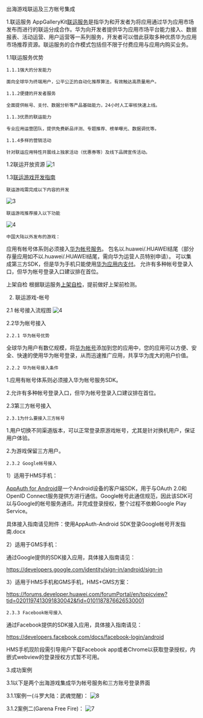 出海游戏联运及三方帐号集成



1.联运服务
AppGalleryKit[联运服务](https://developer.huawei.com/consumer/cn/doc/development/AppGallery-connect-Guides/appgallerykit-introduction-0000001055521414)是指华为和开发者为将应用通过华为应用市场发布而进行的联运分成合作。华为向开发者提供华为应用市场平台能力接入、数据报表、活动运营、用户运营等一系列服务，开发者可以借此获取多种优质华为应用市场推荐资源。联运服务的合作模式包括但不限于付费应用与应用内购买业务。



1.1联运服务优势

    1.1.1强大的分发能力

    面向全球华为终端用户，公平公正的自动化推荐算法，有效触达高质量用户。

    1.1.2便捷的开发者服务

    全面提供帐号、支付、数据分析等产品基础能力，24小时人工审核快速上线。

    1.1.3优质的联运能力

    专业应用运营团队，提供免费新品评测、专题推荐、榜单曝光、数据调优等。

    1.1.4多样的营销活动

    针对联运应用特性开展线上独家活动（优惠券等）及线下品牌宣传活动。


1.2联运开放资源
![1](https://user-images.githubusercontent.com/102587314/160586603-c832e598-0429-40c2-9c26-ab9306d269bf.png)


1.3[联运游戏开发指南](https://developer.huawei.com/consumer/cn/doc/development/AppGallery-connect-Guides/appgallerykit-devguide-game-0000001055156905)

    联运游戏需完成以下内容的开发
![3](https://user-images.githubusercontent.com/102587314/162682342-804e7af4-0140-4897-a551-69b96458c77f.jpg)

    联运游戏推荐接入以下功能
![4](https://user-images.githubusercontent.com/102587314/162682390-4eed9347-bce2-4a40-b950-9c730702eb91.jpg)

    中国大陆以外发布的游戏：
应用有帐号体系则必须接入[华为帐号服务](https://developer.huawei.com/consumer/cn/hms/huawei-accountkit)。
包名以.huawei/.HUAWEI结尾（部分存量应用如不以.huawei/.HUAWEI结尾，需向华为运营人员特别申请）。
可以集成第三方SDK，但是华为手机只能使用[华为应用内支付](https://developer.huawei.com/consumer/cn/hms/huawei-iap/)。
允许有多种帐号登录入口，但华为帐号登录入口建议排在首位。
 
   上架自检
   根据联运服务[上架自检](https://developer.huawei.com/consumer/cn/doc/development/AppGallery-connect-Guides/appgallerykit-checklist-0000001054921479)，提前做好上架前检测。

2. 联运游戏-帐号

2.1 帐号接入流程图
![4](https://user-images.githubusercontent.com/102587314/162685989-dde56d41-651c-40fd-bb08-35dcc7dac094.png)
               
2.2华为帐号接入

    2.2.1 华为帐号优势

全球华为用户有数亿规模，将[华为帐号](https://developer.huawei.com/consumer/cn/hms/huawei-accountkit)添加到您的应用中，您的应用可以方便、安全、快速的使用华为帐号登录，从而迅速推广应用，共享华为庞大的用户价值。

    2.2.2 华为帐号接入条件
    
1.应用有帐号体系则必须接入华为帐号服务SDK。

2.允许有多种帐号登录入口，但华为帐号登录入口建议排在首位。


2.3第三方帐号接入

    2.3.1为什么要接入三方帐号

1.用户切换不同渠道版本，可以正常登录原游戏帐号，尤其是针对换机用户，保证用户体验。

2.为游戏保留三方用户。

    2.3.2 Google帐号接入

1）适用于HMS手机：

[AppAuth for Android](https://openid.github.io/AppAuth-Android/)是一个Android设备的客户端SDK，用于与OAuth 2.0和OpenID Connect服务提供方进行通信。Google帐号此通信规范，因此该SDK可以与Google的帐号服务通讯，并完成登录授权，整个过程不依赖Google Play Service。

具体接入指南请见附件：使用AppAuth-Android SDK登录Google帐号开发指南.docx

2）适用于GMS手机：

通过Google提供的SDK接入应用，具体接入指南请见：

https://developers.google.com/identity/sign-in/android/sign-in

3）适用于HMS手机和GMS手机，HMS+GMS方案：

https://forums.developer.huawei.com/forumPortal/en/topicview?tid=0201197413091830042&fid=0101187876626530001

    2.3.3 Facebook帐号接入

通过Facebook提供的SDK接入应用，具体接入指南请见：

https://developers.facebook.com/docs/facebook-login/android

HMS手机现阶段需引导用户下载Facebook app或者Chrome以获取登录授权，内嵌式webview的登录授权方式暂不可用。

3.成功案例

   3.1以下是两个出海游戏集成华为帐号服务和三方账号登录界面

   3.1.1案例一(斗罗大陆：武魂觉醒)：
![8](https://user-images.githubusercontent.com/102587314/162689231-ac4c6050-50b3-4971-9462-556ad3345acf.jpg)   
             
             
   3.1.2案例二(Garena Free Fire)：
![7](https://user-images.githubusercontent.com/102587314/162688317-a0eb000e-af9c-428e-9d55-7d32735da396.png)
              

